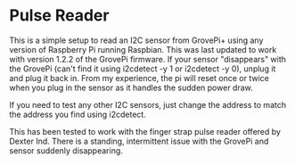 # Pulse Reader

This is a simple setup to read an I2C sensor from GrovePi+ using any version of Raspberry Pi running Raspbian. This was last updated to work with version 1.2.2 of the GrovePi firmware. If your sensor "disappears" with the GrovePi (can't find it using i2cdetect -y 1 or i2cdetect -y 0), unplug it and plug it back in. From my experience, the pi will reset once or twice when you plug in the sensor as it handles the sudden power draw. 

If you need to test any other I2C sensors, just change the address to match the address you find using i2cdetect. 

This has been tested to work with the finger strap pulse reader offered by Dexter Ind. There is a standing, intermittent issue with the GrovePi and sensor suddenly disappearing.
